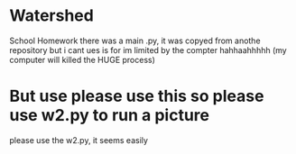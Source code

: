 # Watershed
School Homework
there was a main .py, it was copyed from anothe repository 
but i cant ues is for im limited by the compter hahhaahhhhh
(my computer will killed the HUGE process)

# But use please use this so please use w2.py to run a picture 
please use the w2.py, it seems easily
